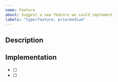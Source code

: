 ```yaml
---
name: Feature
about: Suggest a new feature we could implement
labels: "type/feature, prio/medium"
---
```


## Description

<!-- Concisely describe the feature. -->

## Implementation

<!-- If you can, provide implementation steps. -->
<!-- Replace the [ ] with [x] to check the box. -->

- [ ] <!-- First step... -->
- [ ] <!-- Second step... -->
